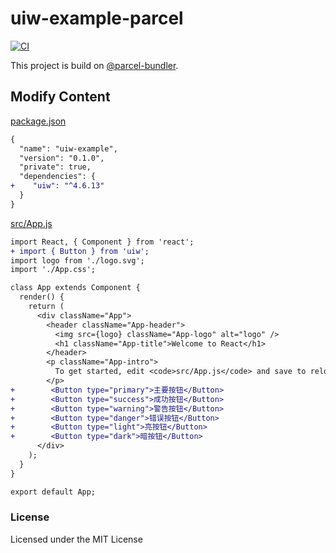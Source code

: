 uiw-example-parcel
===

[![CI](https://github.com/uiwjs/uiw-example-parcel/actions/workflows/ci.yml/badge.svg)](https://github.com/uiwjs/uiw-example-parcel/actions/workflows/ci.yml)

This project is build on [@parcel-bundler](https://github.com/parcel-bundler/parcel).

## Modify Content


[package.json](https://github.com/uiwjs/uiw-example-parcel/blob/5c13ae225eabb509ba1d67871a42028a51d343e9/package.json#L13-L28)

```diff
{
  "name": "uiw-example",
  "version": "0.1.0",
  "private": true,
  "dependencies": {
+    "uiw": "^4.6.13"
  }
}
```

[src/App.js](https://github.com/uiwjs/uiw-example-parcel/blob/5c13ae225eabb509ba1d67871a42028a51d343e9/src/App.js#L2)

```diff
import React, { Component } from 'react';
+ import { Button } from 'uiw';
import logo from './logo.svg';
import './App.css';

class App extends Component {
  render() {
    return (
      <div className="App">
        <header className="App-header">
          <img src={logo} className="App-logo" alt="logo" />
          <h1 className="App-title">Welcome to React</h1>
        </header>
        <p className="App-intro">
          To get started, edit <code>src/App.js</code> and save to reload.
        </p>
+        <Button type="primary">主要按钮</Button>
+        <Button type="success">成功按钮</Button>
+        <Button type="warning">警告按钮</Button>
+        <Button type="danger">错误按钮</Button>
+        <Button type="light">亮按钮</Button>
+        <Button type="dark">暗按钮</Button>
      </div>
    );
  }
}

export default App;
```

### License

Licensed under the MIT License